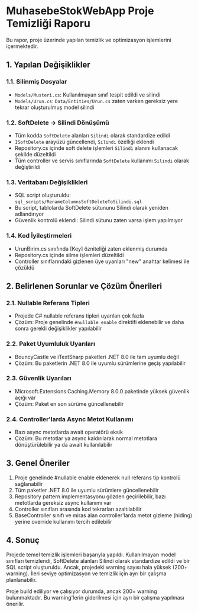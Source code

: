 # MuhasebeStokWebApp Proje Temizliği Raporu

Bu rapor, proje üzerinde yapılan temizlik ve optimizasyon işlemlerini içermektedir.

## 1. Yapılan Değişiklikler

### 1.1. Silinmiş Dosyalar
- `Models/Musteri.cs`: Kullanılmayan sınıf tespit edildi ve silindi
- `Models/Urun.cs`: `Data/Entities/Urun.cs` zaten varken gereksiz yere tekrar oluşturulmuş model silindi

### 1.2. SoftDelete -> Silindi Dönüşümü
- Tüm kodda `SoftDelete` alanları `Silindi` olarak standardize edildi
- `ISoftDelete` arayüzü güncellendi, `Silindi` özelliği eklendi
- Repository.cs içinde soft delete işlemleri `Silindi` alanını kullanacak şekilde düzeltildi
- Tüm controller ve servis sınıflarında `SoftDelete` kullanımı `Silindi` olarak değiştirildi

### 1.3. Veritabanı Değişiklikleri
- SQL script oluşturuldu: `sql_scripts/RenameColumnsSoftDeleteToSilindi.sql`
- Bu script, tablolarda SoftDelete sütununu Silindi olarak yeniden adlandırıyor
- Güvenlik kontrolü eklendi: Silindi sütunu zaten varsa işlem yapılmıyor

### 1.4. Kod İyileştirmeleri
- UrunBirim.cs sınıfında [Key] özniteliği zaten eklenmiş durumda
- Repository.cs içinde silme işlemleri düzeltildi
- Controller sınıflarındaki gizlenen üye uyarıları "new" anahtar kelimesi ile çözüldü

## 2. Belirlenen Sorunlar ve Çözüm Önerileri

### 2.1. Nullable Referans Tipleri
- Projede C# nullable referans tipleri uyarıları çok fazla
- Çözüm: Proje genelinde `#nullable enable` direktifi eklenebilir ve daha sonra gerekli değişiklikler yapılabilir

### 2.2. Paket Uyumluluk Uyarıları
- BouncyCastle ve iTextSharp paketleri .NET 8.0 ile tam uyumlu değil
- Çözüm: Bu paketlerin .NET 8.0 ile uyumlu sürümlerine geçiş yapılabilir

### 2.3. Güvenlik Uyarıları
- Microsoft.Extensions.Caching.Memory 8.0.0 paketinde yüksek güvenlik açığı var
- Çözüm: Paket en son sürüme güncellenebilir

### 2.4. Controller'larda Async Metot Kullanımı
- Bazı async metotlarda await operatörü eksik
- Çözüm: Bu metotlar ya async kaldırılarak normal metotlara dönüştürülebilir ya da await kullanılabilir

## 3. Genel Öneriler
1. Proje genelinde #nullable enable eklenerek null referans tip kontrolü sağlanabilir
2. Tüm paketler .NET 8.0 ile uyumlu sürümlere güncellenebilir
3. Repository pattern implementasyonu gözden geçirilebilir, bazı metotlarda gereksiz async kullanımı var
4. Controller sınıfları arasında kod tekrarları azaltılabilir
5. BaseController sınıfı ve miras alan controller'larda metot gizleme (hiding) yerine override kullanımı tercih edilebilir

## 4. Sonuç

Projede temel temizlik işlemleri başarıyla yapıldı. Kullanılmayan model sınıfları temizlendi, SoftDelete alanları Silindi olarak standardize edildi ve bir SQL script oluşturuldu. Ancak, projedeki warning sayısı hala yüksek (200+ warning). İleri seviye optimizasyon ve temizlik için ayrı bir çalışma planlanabilir.

Proje build ediliyor ve çalışıyor durumda, ancak 200+ warning bulunmaktadır. Bu warning'lerin giderilmesi için ayrı bir çalışma yapılması önerilir. 